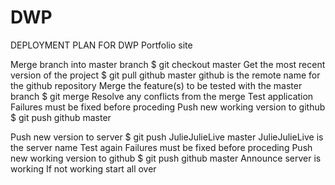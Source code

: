 # DWP

DEPLOYMENT PLAN FOR DWP Portfolio site

Merge branch into master branch
  $ git checkout master
    Get the most recent version of the project
  $ git pull github master
    github is the remote name for the github repository
  Merge the feature(s) to be tested with the master branch
    $ git merge
    Resolve any conflicts from the merge
  Test application
    Failures must be fixed before proceding
    Push new working version to github
    $ git push github master

Push new version to server
  $ git push JulieJulieLive master
    JulieJulieLive is the server name
  Test again
    Failures must be fixed before proceding
    Push new working version to github
    $ git push github master
  Announce server is working
    If not working start all over
